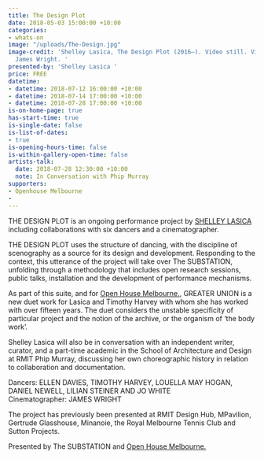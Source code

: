 ```yaml
---
title: The Design Plot
date: 2018-05-03 15:00:00 +10:00
categories:
- whats-on
image: "/uploads/The-Design.jpg"
image-credit: 'Shelley Lasica, The Design Plot (2016–). Video still. Videography by
  James Wright. '
presented-by: 'Shelley Lasica '
price: FREE
datetime:
- datetime: 2018-07-12 16:00:00 +10:00
- datetime: 2018-07-14 17:00:00 +10:00
- datetime: 2018-07-28 17:00:00 +10:00
is-on-home-page: true
has-start-time: true
is-single-date: false
is-list-of-dates:
- true
is-opening-hours-time: false
is-within-gallery-open-time: false
artists-talk:
  date: 2018-07-28 12:30:00 +10:00
  note: In Conversation with Phip Murray
supporters:
- Openhouse Melbourne
- 
---
```


THE DESIGN PLOT is an ongoing performance project by [SHELLEY LASICA](http://shelleylasica.com/) including collaborations with six dancers and a cinematographer.

THE DESIGN PLOT uses the structure of dancing, with the discipline of scenography as a source for its design and development. Responding to the context, this utterance of the project will take over The SUBSTATION, unfolding through a methodology that includes open research sessions, public talks, installation and the development of performance mechanisms.

As part of this suite, and for [Open House Melbourne.](https://www.openhousemelbourne.org/), GREATER UNION is a new duet work for Lasica and Timothy Harvey with whom she has worked with over fifteen years. The duet considers the unstable specificity of particular project and the notion of the archive, or the organism of ‘the body work’. 

Shelley Lasica will also be in conversation with an independent writer, curator, and a part-time academic in the School of Architecture and Design at RMIT Phip Murray, discussing her own choreographic history in relation to collaboration and documentation.

Dancers: ELLEN DAVIES, TIMOTHY HARVEY, LOUELLA MAY HOGAN, DANIEL NEWELL, LILIAN STEINER AND JO WHITE <br>
Cinematographer: JAMES WRIGHT

The project has previously been presented at RMIT Design Hub, MPavilion, Gertrude Glasshouse, Minanoie, the Royal Melbourne Tennis Club and Sutton Projects.

Presented by The SUBSTATION and [Open House Melbourne.](https://www.openhousemelbourne.org/) 